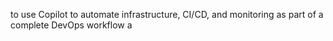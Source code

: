 to use Copilot to automate infrastructure, CI/CD, and monitoring as part of a complete DevOps workflow a